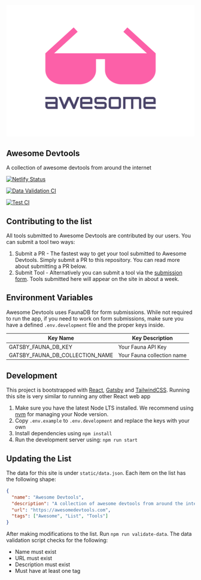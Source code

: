 <!-- <div style="display:flex;flex-direction:column;align-items:center;margin-bottom:50px;text-align:center">
  <div style="width:300px">
    <img src="./logo.svg" />
  </div>
  <h2>Awesome Devtools</h2>
  <p>A collection of awesome devtools from around the internet</p>
</div> -->

![logo](./logo.svg)

## Awesome Devtools

A collection of awesome devtools from around the internet

[![Netlify Status](https://api.netlify.com/api/v1/badges/278a13fc-df3d-4590-83fe-a7decd564592/deploy-status)](https://app.netlify.com/sites/awesome-devtools/deploys)

[![Data Validation CI](https://github.com/sgolovine/awesome-devtools/actions/workflows/validation.yaml/badge.svg)](https://github.com/sgolovine/awesome-devtools/actions/workflows/validation.yaml)

[![Test CI](https://github.com/sgolovine/awesome-devtools/actions/workflows/test.yaml/badge.svg)](https://github.com/sgolovine/awesome-devtools/actions/workflows/test.yaml)

## Contributing to the list

All tools submitted to Awesome Devtools are contributed by our users. You can submit a tool two ways:

1. Submit a PR - The fastest way to get your tool submitted to Awesome Devtools. Simply submit a PR to this repository. You can read more about submitting a PR below.
2. Submit Tool - Alternatively you can submit a tool via the [submission form](https://awesomedevtools.com/submit). Tools submitted here will appear on the site in about a week.

## Environment Variables

Awesome Devtools uses FaunaDB for form submissions. While not required to run the app, if you need to work on form submissions, make sure you have a defined `.env.development` file and the proper keys inside.

| Key Name                        | Key Description            |
| ------------------------------- | -------------------------- |
| GATSBY_FAUNA_DB_KEY             | Your Fauna API Key         |
| GATSBY_FAUNA_DB_COLLECTION_NAME | Your Fauna collection name |

## Development

This project is bootstrapped with [React](https://reactjs.org), [Gatsby](https://gatsbyjs.com) and [TailwindCSS](https://tailwindcss.com/). Running this site is very similar to running any other React web app

1. Make sure you have the latest Node LTS installed. We recommend using [nvm](https://github.com/nvm-sh/nvm) for managing your Node version.
2. Copy `.env.example` to `.env.development` and replace the keys with your own
3. Install dependencies using `npm install`
4. Run the development server using: `npm run start`

## Updating the List

The data for this site is under `static/data.json`. Each item on the list has the following shape:

```json
{
  "name": "Awesome Devtools",
  "description": "A collection of awesome devtools from around the internet",
  "url": "https://awesomedevtools.com",
  "tags": ["Awesome", "List", "Tools"]
}
```

After making modifications to the list. Run `npm run validate-data`. The data validation script checks for the following:

- Name must exist
- URL must exist
- Description must exist
- Must have at least one tag
